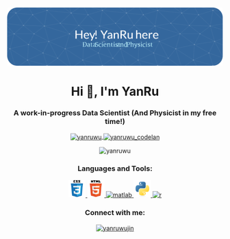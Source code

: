 ![Header](./github-header-image.png)

<h1 align="center">Hi 👋, I'm YanRu</h1>
<h3 align="center">A work-in-progress Data Scientist (And Physicist in my free time!)</h3>

<!-- GitHub Stats Section -->
<p align="center">
  <a href="#">
    <img align="center" src="https://github-readme-stats.vercel.app/api?username=yanruwu&show_icons=true&theme=dark&locale=en&layout=compact" alt="yanruwu" />
  </a>
  <a href="#">
    <img align="center" src="https://github-readme-stats.vercel.app/api/top-langs/?username=yanruwu&theme=dark&layout=compact" alt="yanruwu_codelan" />
  </a>
</p>

<!-- WakaTime Stats Section -->
<p align="center">
  <a href="https://wakatime.com/@yanruwu" style="outline: none; text-decoration: none;">
    <img align="center" src="https://github-readme-stats.vercel.app/api/wakatime?username=yanruwu&style=compact&theme=dark" alt="yanruwu" />
  </a>
</p>

<h3 align="center">Languages and Tools:</h3>
<p align="center">
  <a href="https://www.w3schools.com/css/" target="_blank" rel="noreferrer">
    <img src="https://raw.githubusercontent.com/devicons/devicon/master/icons/css3/css3-original-wordmark.svg" alt="css3" width="40" height="40"/>
  </a>
  <a href="https://www.w3.org/html/" target="_blank" rel="noreferrer">
    <img src="https://raw.githubusercontent.com/devicons/devicon/master/icons/html5/html5-original-wordmark.svg" alt="html5" width="40" height="40"/>
  </a>
  <a href="https://www.mathworks.com/" target="_blank" rel="noreferrer">
    <img src="https://upload.wikimedia.org/wikipedia/commons/2/21/Matlab_Logo.png" alt="matlab" width="40" height="40"/>
  </a>
  <a href="https://www.python.org" target="_blank" rel="noreferrer">
    <img src="https://raw.githubusercontent.com/devicons/devicon/master/icons/python/python-original.svg" alt="python" width="40" height="40"/>
  </a>
  <a href="https://www.r-project.org/" target="_blank" rel="noreferrer">
    <img src="https://upload.wikimedia.org/wikipedia/commons/thumb/1/1b/R_logo.svg/724px-R_logo.svg.png" alt="r" width="40" height="40"/>
  </a>
</p>

<h3 align="center">Connect with me:</h3>
<p align="center">
  <a href="https://linkedin.com/in/yanruwujin" target="blank">
    <img align="center" src="https://raw.githubusercontent.com/rahuldkjain/github-profile-readme-generator/master/src/images/icons/Social/linked-in-alt.svg" alt="yanruwujin" height="30" width="40" />
  </a>
</p>

<!--
**yanruwu/yanruwu** is a ✨ _special_ ✨ repository because its `README.md` (this file) appears on your GitHub profile.
-->
